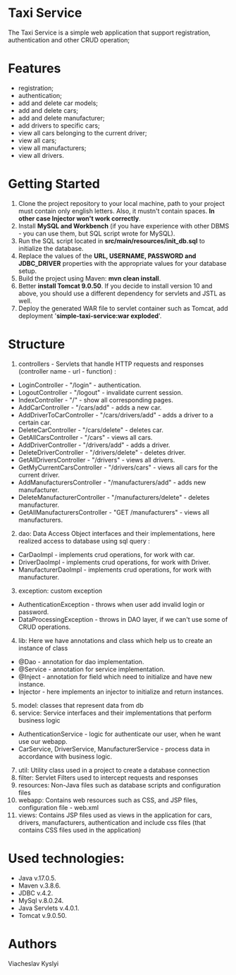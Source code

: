 ﻿# Taxi Service
The Taxi Service is a simple web application that support registration, authentication and other CRUD operation;

# Features
- registration;
- authentication;
- add and delete car models;
- add and delete cars;
- add and delete manufacturer;
- add drivers to specific cars;
- view all cars belonging to the current driver;
- view all cars;
- view all manufacturers;
- view all drivers.

# Getting Started
1) Clone the project repository to your local machine, path to your project must contain only english letters. Also, it mustn't contain spaces. **In other case Injector won't work correctly**.
2) Install **MySQL and Workbench** (if you have experience with other DBMS - you can use them, but SQL script wrote for MySQL).
3) Run the SQL script located in **src/main/resources/init_db.sql** to initialize the database.
4) Replace the values of the **URL, USERNAME, PASSWORD and JDBC_DRIVER** properties with the appropriate values for your database setup.
5) Build the project using Maven: **mvn clean install**.
6) Better **install Tomcat 9.0.50**. If you decide to install version 10 and above, you should use a different dependency for servlets and JSTL as well.
7) Deploy the generated WAR file to servlet container such as Tomcat, add deployment '**simple-taxi-service:war exploded**'.

# Structure
1) controllers - Servlets that handle HTTP requests and responses 
  (controller name - url - function) :
* LoginController - "/login" - authentication.
* LogoutController - "/logout" - invalidate current session.
* IndexController -  "/" - show all corresponding pages.
* AddCarController -  "/cars/add" - adds a new car.
* AddDriverToCarController - "/cars/drivers/add" - adds a driver to a certain car.
* DeleteCarController -  "/cars/delete" - deletes car.
* GetAllCarsController - "/cars" - views all cars.
* AddDriverController - "/drivers/add" - adds a driver.
* DeleteDriverController - "/drivers/delete" - deletes driver.
* GetAllDriversController - "/drivers" - views all drivers.
* GetMyCurrentCarsController - "/drivers/cars" - views all cars for the current driver.
* AddManufacturersController - "/manufacturers/add" - adds new manufacturer.
* DeleteManufacturerController - "/manufacturers/delete" - deletes manufacturer.
* GetAllManufacturersController - "GET /manufacturers" - views all manufacturers.
2) dao: Data Access Object interfaces and their implementations, here realized access to database using sql query :
* CarDaoImpl - implements crud operations, for work with car.
* DriverDaoImpl - implements crud operations, for work with Driver.
* ManufacturerDaoImpl - implements crud operations, for work with manufacturer.
3) exception: custom exception
* AuthenticationException - throws when user add invalid login or password.
* DataProcessingException - throws in DAO layer, if we can't use some of CRUD operations.
4) lib: Here we have annotations and class which help us to create an instance of class
* @Dao - annotation for dao implementation.
* @Service - annotation for service implementation.
* @Inject - annotation for field which need to initialize and have new instance.
* Injector - here implements an injector to initialize and return instances.

5) model: classes that represent data from db
6) service: Service interfaces and their implementations that perform business logic
* AuthenticationService - logic for authenticate our user, when he want use our webapp.
* CarService, DriverService, ManufacturerService - process data in accordance with business logic.
7) util: Utility class used in a project to create a database connection
8) filter: Servlet Filters used to intercept requests and responses
9) resources: Non-Java files such as database scripts and configuration files
10) webapp: Contains web resources such as CSS, and JSP files, configuration file - web.xml
11) views: Contains JSP files used as views in the application for cars, drivers, manufacturers, authentication and include css files (that contains CSS files used in the application)

# Used technologies:
* Java v.17.0.5.
* Maven v.3.8.6.
* JDBC v.4.2.
* MySql v.8.0.24.
* Java Servlets v.4.0.1.
* Tomcat v.9.0.50.

# Authors
Viacheslav Kyslyi
